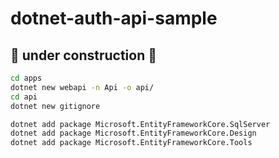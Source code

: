 # dotnet-auth-api-sample

## 🚧 under construction 🚧

```bash
cd apps
dotnet new webapi -n Api -o api/
cd api
dotnet new gitignore

dotnet add package Microsoft.EntityFrameworkCore.SqlServer
dotnet add package Microsoft.EntityFrameworkCore.Design
dotnet add package Microsoft.EntityFrameworkCore.Tools
```